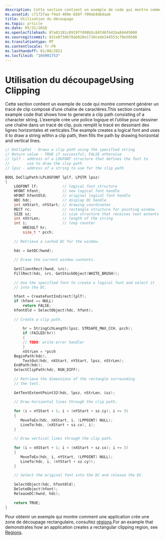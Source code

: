 ```yaml
---
description: Cette section contient un exemple de code qui montre comment générer un tracé de clip composé d’une chaîne de caractères. L’exemple crée une police logique et l’utilise pour dessiner une chaîne dans un tracé de clip, puis remplit le tracé en dessinant des lignes horizontales et verticales.
ms.assetid: c71727aa-f4a3-409e-b50f-709eb4dbdaab
title: Utilisation du découpage
ms.topic: article
ms.date: 05/31/2018
ms.openlocfilehash: 87a81181c09197fd98b5c84fd6f641ba84445000
ms.sourcegitcommit: 831e8f3db78ab820e1710cede244553c70e50500
ms.translationtype: MT
ms.contentlocale: fr-FR
ms.lasthandoff: 01/08/2021
ms.locfileid: "104991753"
---
```

# <a name="using-clipping"></a><span data-ttu-id="477b5-104">Utilisation du découpage</span><span class="sxs-lookup"><span data-stu-id="477b5-104">Using Clipping</span></span>

<span data-ttu-id="477b5-105">Cette section contient un exemple de code qui montre comment générer un tracé de clip composé d’une chaîne de caractères.</span><span class="sxs-lookup"><span data-stu-id="477b5-105">This section contains example code that shows how to generate a clip path consisting of a character string.</span></span> <span data-ttu-id="477b5-106">L’exemple crée une police logique et l’utilise pour dessiner une chaîne dans un tracé de clip, puis remplit le tracé en dessinant des lignes horizontales et verticales.</span><span class="sxs-lookup"><span data-stu-id="477b5-106">The example creates a logical font and uses it to draw a string within a clip path, then fills the path by drawing horizontal and vertical lines.</span></span>


```C++
// DoClipPat - Draws a clip path using the specified string  
// Return value - TRUE if successful; FALSE otherwise  
// lplf - address of a LOGFONT structure that defines the font to  
//        use to draw the clip path  
// lpsz - address of a string to use for the clip path  
 
BOOL DoClipPath(LPLOGFONT lplf, LPSTR lpsz) 
{ 
    LOGFONT lf;           // logical font structure  
    HFONT hfont;          // new logical font handle  
    HFONT hfontOld;       // original logical font handle  
    HDC hdc;              // display DC handle  
    int nXStart, nYStart; // drawing coordinates  
    RECT rc;              // rectangle structure for painting window  
    SIZE sz;              // size structure that receives text extents  
    int nStrLen;          // length of the string  
    int i;                // loop counter  
        HRESULT hr;
        size_t * pcch;
 
    // Retrieve a cached DC for the window.  
 
    hdc = GetDC(hwnd); 
 
    // Erase the current window contents.  
 
    GetClientRect(hwnd, &rc); 
    FillRect(hdc, &rc, GetStockObject(WHITE_BRUSH)); 
 
    // Use the specified font to create a logical font and select it  
    // into the DC.  
 
    hfont = CreateFontIndirect(lplf); 
    if (hfont == NULL) 
        return FALSE; 
    hfontOld = SelectObject(hdc, hfont); 
 
    // Create a clip path.  
 
        hr = StringCchLength(lpsz, STRSAFE_MAX_CCH, pcch);
        if (FAILED(hr))
        {
        // TODO: write error handler 
        }
        nStrLen = *pcch 
    BeginPath(hdc); 
        TextOut(hdc, nXStart, nYStart, lpsz, nStrLen); 
    EndPath(hdc); 
    SelectClipPath(hdc, RGN_DIFF); 
 
    // Retrieve the dimensions of the rectangle surrounding  
    // the text.  
 
    GetTextExtentPoint32(hdc, lpsz, nStrLen, &sz); 
 
    // Draw horizontal lines through the clip path.  
 
    for (i = nYStart + 1; i < (nYStart + sz.cy); i += 3) 
    { 
       MoveToEx(hdc, nXStart, i, (LPPOINT) NULL); 
       LineTo(hdc, (nXStart + sz.cx), i); 
    } 
 
    // Draw vertical lines through the clip path.  
 
    for (i = nXStart + 1; i < (nXStart + sz.cx); i += 3)
    { 
       MoveToEx(hdc, i, nYStart, (LPPOINT) NULL); 
       LineTo(hdc, i, (nYStart + sz.cy)); 
    } 
 
    // Select the original font into the DC and release the DC.  
 
    SelectObject(hdc, hfontOld); 
    DeleteObject(hfont); 
    ReleaseDC(hwnd, hdc); 
 
    return TRUE; 
} 
```



<span data-ttu-id="477b5-107">Pour obtenir un exemple qui montre comment une application crée une zone de découpage rectangulaire, consultez [régions](regions.md).</span><span class="sxs-lookup"><span data-stu-id="477b5-107">For an example that demonstrates how an application creates a rectangular clipping region, see [Regions](regions.md).</span></span>

 

 



